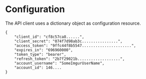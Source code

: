 Configuration
=============

The API client uses a dictionary object as configuration resource.

```
{
    "client_id": "cf8c57ca8......",
    "client_secret": "074f7d98ab3c................",
    "access_token": "9ffc44f8b5547......................",
    "expires_in": "696960000",
    "token_type": "bearer",
    "refresh_token": "2b7f29021b...................",
    "account_username": "SomeImgurUserName",
    "account_id": 146....
}
```
